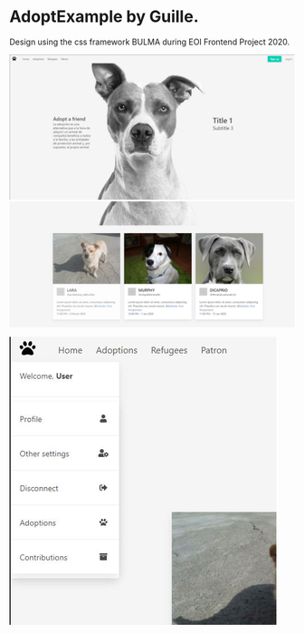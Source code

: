 # AdoptExample by Guille. 
Design using the css framework BULMA during EOI Frontend Project 2020.


![alt text](https://github.com/gfs2395/Adoption-Template/blob/master/assets/1.JPG?raw=true)
![alt text](https://github.com/gfs2395/Adoption-Template/blob/master/assets/2.JPG?raw=true)


![alt text](https://github.com/gfs2395/Adoption-Template/blob/master/assets/3.JPG?raw=true)


